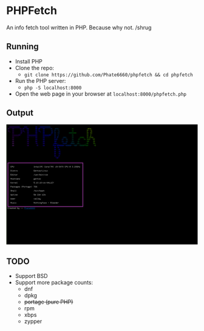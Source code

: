 # PHPFetch
An info fetch tool written in PHP. Because why not. /shrug

## Running
- Install PHP
- Clone the repo:
  + `git clone https://github.com/Phate6660/phpfetch && cd phpfetch`
- Run the PHP server:
  + `php -S localhost:8000`
- Open the web page in your browser at `localhost:8000/phpfetch.php`

## Output
![screenshot](screenshot.png?raw=true)

## TODO
- Support BSD
- Support more package counts:
  + dnf
  + dpkg
  + ~~portage (pure PHP)~~
  + rpm
  + xbps
  + zypper
